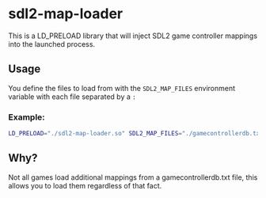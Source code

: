 # sdl2-map-loader

This is a LD_PRELOAD library that will inject SDL2 game controller mappings into the launched process.

## Usage

You define the files to load from with the `SDL2_MAP_FILES` environment variable with each file separated by a `:`

### Example:
```bash
LD_PRELOAD="./sdl2-map-loader.so" SDL2_MAP_FILES="./gamecontrollerdb.txt" ./test-app
```

## Why?

Not all games load additional mappings from a gamecontrollerdb.txt file, this allows you to load them regardless of that fact.
